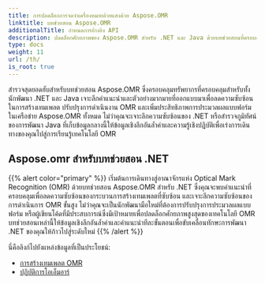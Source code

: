 ```yaml
---
title: การปลดล็อกการจดจำเครื่องหมายด้วยแสงด้วย Aspose.OMR
linktitle: บทช่วยสอน Aspose.OMR
additionalTitle: กำหนดการอ้างอิง API
description: ปลดล็อกศักยภาพของ Aspose.OMR สำหรับ .NET และ Java ด้วยบทช่วยสอนที่ครอบคลุม ลดความซับซ้อนในการสร้างเทมเพลตและปรับปรุงการดำเนินงาน OMR ได้อย่างง่ายดาย
type: docs
weight: 11
url: /th/
is_root: true
---
```


สำรวจสุดยอดฮับสำหรับบทช่วยสอน Aspose.OMR ซึ่งครอบคลุมทรัพยากรที่ครอบคลุมสำหรับทั้งนักพัฒนา .NET และ Java เจาะลึกคำแนะนำและตัวอย่างมากมายที่ออกแบบมาเพื่อลดความซับซ้อนในการสร้างเทมเพลต ปรับปรุงการดำเนินงาน OMR และเพิ่มประสิทธิภาพการประมวลผลแบบฟอร์มในเครือข่าย Aspose.OMR ทั้งหมด ไม่ว่าคุณจะเจาะลึกความซับซ้อนของ .NET หรือสำรวจภูมิทัศน์ของการพัฒนา Java ที่เก็บข้อมูลกลางนี้ให้ข้อมูลเชิงลึกอันล้ำค่าและความรู้เชิงปฏิบัติเพื่อเร่งการเดินทางของคุณไปสู่การเรียนรู้เทคโนโลยี OMR

## Aspose.omr สำหรับบทช่วยสอน .NET
{{% alert color="primary" %}}
เริ่มต้นการเดินทางสู่อาณาจักรแห่ง Optical Mark Recognition (OMR) ด้วยบทช่วยสอน Aspose.OMR สำหรับ .NET ซึ่งคุณจะพบคำแนะนำที่ครอบคลุมเพื่อลดความซับซ้อนของกระบวนการสร้างเทมเพลตที่ซับซ้อน และเจาะลึกความซับซ้อนของการดำเนินการ OMR ขั้นสูง ไม่ว่าคุณจะเป็นนักพัฒนามือใหม่ที่ต้องการปรับปรุงการประมวลผลแบบฟอร์ม หรือผู้เขียนโค้ดที่มีประสบการณ์ซึ่งมีเป้าหมายเพื่อปลดล็อกศักยภาพสูงสุดของเทคโนโลยี OMR บทช่วยสอนเหล่านี้ให้ข้อมูลเชิงลึกอันล้ำค่าและคำแนะนำทีละขั้นตอนเพื่อขับเคลื่อนทักษะการพัฒนา .NET ของคุณให้ก้าวไปสู่ระดับใหม่
{{% /alert %}}

นี่คือลิงก์ไปยังแหล่งข้อมูลที่เป็นประโยชน์:
 
- [การสร้างเทมเพลต OMR](./net/omr-template-generation/)
- [ปฏิบัติการโอเอ็มอาร์](./net/omr-operations/)